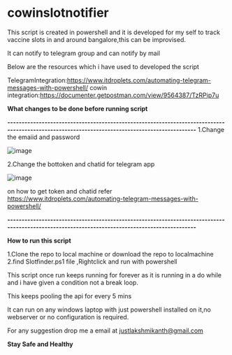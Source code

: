 # cowinslotnotifier

This script is created in powershell and it is developed for my self to track vaccine slots in and around bangalore,this can be improvised.

It  can notify to telegram group and can notify by mail

Below are the resources which  i have used to developed the script


TelegramIntegration:https://www.itdroplets.com/automating-telegram-messages-with-powershell/
cowin integration:https://documenter.getpostman.com/view/9564387/TzRPip7u


**What changes to be done before running script**

**----------------------------------------------------------------------------------------------------------------------------------------------**
1.Change the emaiid and password

![image](https://user-images.githubusercontent.com/84151704/118175261-81514300-b44d-11eb-8b1e-2615a54dad91.png)

2.Change the bottoken and chatid for telegram app

![image](https://user-images.githubusercontent.com/84151704/118175418-b3fb3b80-b44d-11eb-85cc-101db694b9c3.png)

on how to get token and chatid refer  https://www.itdroplets.com/automating-telegram-messages-with-powershell/

**----------------------------------------------------------------------------------------------------------------------------------------------**

**How to run this script**

1.Clone the repo to local machine or download the repo to localmachine
2.find  Slotfinder.ps1 file ,Rightclick and run with powershell


This script once run keeps running for forever as it is running in a do while and i have given a condition not a break loop.

This keeps pooling the api for every 5 mins

It can run on any windows laptop with just powershell installed on it,no webserver or no configuration is required.


For any suggestion drop me a email at justlakshmikanth@gmail.com

**Stay Safe and Healthy**

